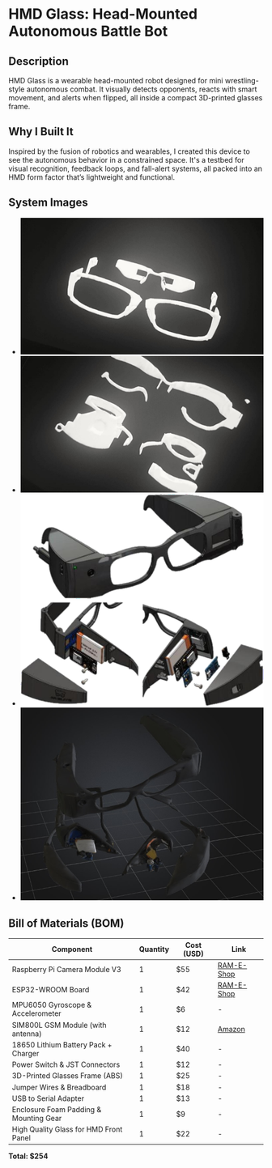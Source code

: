 # HMD Glass: Head-Mounted Autonomous Battle Bot

## Description
HMD Glass is a wearable head-mounted robot designed for mini wrestling-style autonomous combat. It visually detects opponents, reacts with smart movement, and alerts when flipped, all inside a compact 3D-printed glasses frame.

## Why I Built It
Inspired by the fusion of robotics and wearables, I created this device to see the autonomous behavior in a constrained space. It's a testbed for visual recognition, feedback loops, and fall-alert systems, all packed into an HMD form factor that’s lightweight and functional.


## System Images
- ![alt text](pp.jpg)   
- ![alt text](piii.jpg)
- ![alt text](picc.png)
- ![alt text](boo.jpg)
## Bill of Materials (BOM)

| Component                                | Quantity | Cost (USD) | Link                                                                                     |
|-----------------------------------------|----------|------------|------------------------------------------------------------------------------------------|
| Raspberry Pi Camera Module V3           | 1        | $55        | [RAM-E-Shop](https://www.ram-e-shop.com/ar/shop/rpi-v3-camera-raspberry-pi-camera-module-v3-official-12-mp-and-autofocus-imx708-official-8737) |
| ESP32-WROOM Board                       | 1        | $42        | [RAM-E-Shop](https://www.ram-e-shop.com/ar/shop/raspberry-pi-zero-2w-raspberry-pi-zero-2-w-9256) |
| MPU6050 Gyroscope & Accelerometer       | 1        | $6         | -                                                                                        |
| SIM800L GSM Module (with antenna)       | 1        | $12        | [Amazon](https://www.amazon.com/SIM800L-Wireless-Extension-Antenna-Replacement/dp/B09BMQ3JDV) |
| 18650 Lithium Battery Pack + Charger    | 1        | $40        | -                                                                                        |
| Power Switch & JST Connectors           | 1        | $12        | -                                                                                        |
| 3D-Printed Glasses Frame (ABS)          | 1        | $25        | -                                                                                        |
| Jumper Wires & Breadboard               | 1        | $18        | -                                                                                        |
| USB to Serial Adapter                   | 1        | $13        | -                                                                                        |
| Enclosure Foam Padding & Mounting Gear  | 1        | $9         | -                                                                                        |
| High Quality Glass for HMD Front Panel  | 1        | $22        | -                                                                                        |

**Total: $254**
